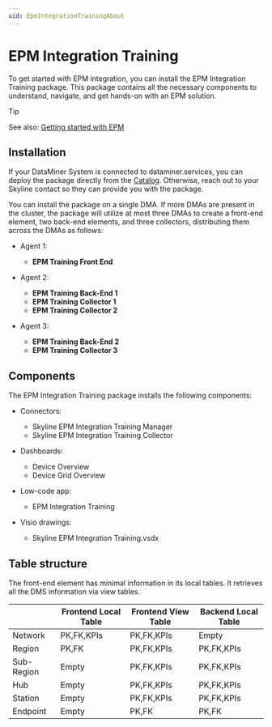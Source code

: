 ```yaml
---
uid: EpmIntegrationTrainingAbout
---
```


# EPM Integration Training

To get started with EPM integration, you can install the EPM Integration Training package. This package contains all the necessary components to understand, navigate, and get hands-on with an EPM solution.

> [!TIP]
> See also: [Getting started with EPM](xref:EPM_Introduction_Tutorial)

## Installation

If your DataMiner System is connected to dataminer.services, you can deploy the package directly from the [Catalog](https://catalog.dataminer.services/details/b661f936-d6e7-447c-baee-f0a5503e75b4). Otherwise, reach out to your Skyline contact so they can provide you with the package.

You can install the package on a single DMA. If more DMAs are present in the cluster, the package will utilize at most three DMAs to create a front-end element, two back-end elements, and three collectors, distributing them across the DMAs as follows:

- Agent 1:

  - **EPM Training Front End**

- Agent 2:

  - **EPM Training Back-End 1**
  - **EPM Training Collector 1**
  - **EPM Training Collector 2**

- Agent 3:

  - **EPM Training Back-End 2**
  - **EPM Training Collector 3**

## Components

The EPM Integration Training package installs the following components:

- Connectors:

  - Skyline EPM Integration Training Manager
  - Skyline EPM Integration Training Collector

- Dashboards:

  - Device Overview
  - Device Grid Overview

- Low-code app:

  - EPM Integration Training

- Visio drawings:

  - Skyline EPM Integration Training.vsdx

## Table structure

The front-end element has minimal information in its local tables. It retrieves all the DMS information via view tables.

|            | Frontend Local Table | Frontend View Table | Backend Local Table |
|------------|----------------------|---------------------|---------------------|
| Network    | PK,FK,KPIs           | PK,FK,KPIs          | Empty               |
| Region     | PK,FK                | PK,FK,KPIs          | PK,FK,KPIs          |
| Sub-Region | Empty                | PK,FK,KPIs          | PK,FK,KPIs          |
| Hub        | Empty                | PK,FK,KPIs          | PK,FK,KPIs          |
| Station    | Empty                | PK,FK,KPIs          | PK,FK,KPIs          |
| Endpoint   | Empty                | PK,FK               | PK,FK               |
